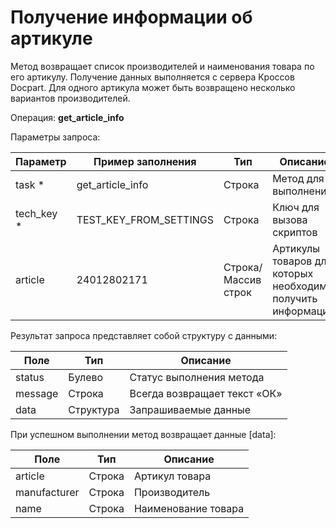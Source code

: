 # Получение информации об артикуле 

Метод возвращает список производителей и наименования товара по его артикулу. Получение данных выполняется с сервера Кроссов Docpart. Для одного артикула может быть возвращено несколько вариантов производителей.

Операция: **get_article_info**

Параметры запроса:

|**Параметр**|**Пример заполнения**|**Тип** |**Описание** |
|---|---|---|---|
|task *|get_article_info|Строка|Метод для выполнения|
|tech_key *|TEST_KEY_FROM_SETTINGS|Строка|Ключ для вызова скриптов|
|article|24012802171|Строка/Массив строк|Артикулы товаров для которых необходимо получить информацию|

Результат запроса представляет собой структуру с данными:

|**Поле**|**Тип**|**Описание** |
|---|---|---|
|status|Булево|Статус выполнения метода|
|message|Строка|Всегда возвращает текст «ОК»|
|data|Структура|Запрашиваемые данные|

При успешном выполнении метод возвращает данные [data]:

|**Поле**|**Тип**|**Описание** |
|---|---|---|
|article|Строка|Артикул товара|
|manufacturer|Строка|Производитель|
|name|Строка|Наименование товара|

